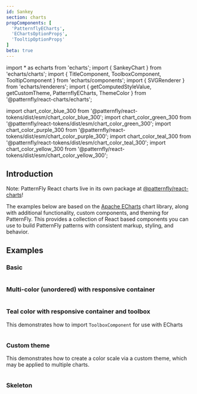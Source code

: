```yaml
---
id: Sankey
section: charts
propComponents: [
  'PatternflyEChartș',
  'EChartsOptionPropș',
  'TooltipOptionPropș'
]
beta: true
---
```


import * as echarts from 'echarts';
import { SankeyChart } from 'echarts/charts';
import { TitleComponent, ToolboxComponent, TooltipComponent } from 'echarts/components';
import { SVGRenderer } from 'echarts/renderers';
import { getComputedStyleValue, getCustomTheme, PatternflyECharts, ThemeColor } from '@patternfly/react-charts/echarts';

import chart_color_blue_300 from '@patternfly/react-tokens/dist/esm/chart_color_blue_300';
import chart_color_green_300 from '@patternfly/react-tokens/dist/esm/chart_color_green_300';
import chart_color_purple_300 from '@patternfly/react-tokens/dist/esm/chart_color_purple_300';
import chart_color_teal_300 from '@patternfly/react-tokens/dist/esm/chart_color_teal_300';
import chart_color_yellow_300 from '@patternfly/react-tokens/dist/esm/chart_color_yellow_300';

## Introduction
Note: PatternFly React charts live in its own package at [@patternfly/react-charts](https://www.npmjs.com/package/@patternfly/react-charts)!

The examples below are based on the [Apache ECharts](https://echarts.apache.org/) chart library, along with additional functionality, custom components, and theming for PatternFly. This provides a collection of React based components you can use to build PatternFly patterns with consistent markup, styling, and behavior.

## Examples
### Basic

```ts file="./Basic.tsx"

```

### Multi-color (unordered) with responsive container

```ts file="./Responsive.tsx"

```

### Teal color with responsive container and toolbox

This demonstrates how to import `ToolboxComponent` for use with ECharts

```ts file="./Toolbox.tsx"

```

### Custom theme
This demonstrates how to create a color scale via a custom theme, which may be applied to multiple charts.

```ts file="./Theme.tsx"

```

### Skeleton

```ts file="./Skeleton.tsx"

```
